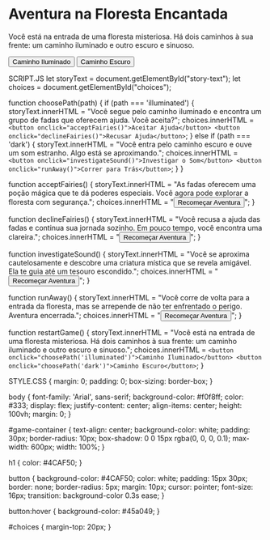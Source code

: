 <!DOCTYPE html>
<html lang="pt-br">
<head>
  <meta charset="UTF-8">
  <meta name="viewport" content="width=device-width, initial-scale=1.0">
  <title>Aventura Interativa</title>
  <link rel="stylesheet" href="styles.css">
</head>
<body>
  <div id="game-container">
    <h1>Aventura na Floresta Encantada</h1>
    <p id="story-text">Você está na entrada de uma floresta misteriosa. Há dois caminhos à sua frente: um caminho iluminado e outro escuro e sinuoso.</p>
    <div id="choices">
      <button onclick="choosePath('illuminated')">Caminho Iluminado</button>
      <button onclick="choosePath('dark')">Caminho Escuro</button>
    </div>
  </div>
  
  <script src="script.js"></script>
</body>
</html>



SCRIPT.JS
let storyText = document.getElementById("story-text");
let choices = document.getElementById("choices");

function choosePath(path) {
  if (path === 'illuminated') {
    storyText.innerHTML = "Você segue pelo caminho iluminado e encontra um grupo de fadas que oferecem ajuda. Você aceita?";
    choices.innerHTML = `
      <button onclick="acceptFairies()">Aceitar Ajuda</button>
      <button onclick="declineFairies()">Recusar Ajuda</button>
    `;
  } else if (path === 'dark') {
    storyText.innerHTML = "Você entra pelo caminho escuro e ouve um som estranho. Algo está se aproximando.";
    choices.innerHTML = `
      <button onclick="investigateSound()">Investigar o Som</button>
      <button onclick="runAway()">Correr para Trás</button>
    `;
  }
}

function acceptFairies() {
  storyText.innerHTML = "As fadas oferecem uma poção mágica que te dá poderes especiais. Você agora pode explorar a floresta com segurança.";
  choices.innerHTML = "<button onclick='restartGame()'>Recomeçar Aventura</button>";
}

function declineFairies() {
  storyText.innerHTML = "Você recusa a ajuda das fadas e continua sua jornada sozinho. Em pouco tempo, você encontra uma clareira.";
  choices.innerHTML = "<button onclick='restartGame()'>Recomeçar Aventura</button>";
}

function investigateSound() {
  storyText.innerHTML = "Você se aproxima cautelosamente e descobre uma criatura mística que se revela amigável. Ela te guia até um tesouro escondido.";
  choices.innerHTML = "<button onclick='restartGame()'>Recomeçar Aventura</button>";
}

function runAway() {
  storyText.innerHTML = "Você corre de volta para a entrada da floresta, mas se arrepende de não ter enfrentado o perigo. Aventura encerrada.";
  choices.innerHTML = "<button onclick='restartGame()'>Recomeçar Aventura</button>";
}

function restartGame() {
  storyText.innerHTML = "Você está na entrada de uma floresta misteriosa. Há dois caminhos à sua frente: um caminho iluminado e outro escuro e sinuoso.";
  choices.innerHTML = `
    <button onclick="choosePath('illuminated')">Caminho Iluminado</button>
    <button onclick="choosePath('dark')">Caminho Escuro</button>
  `;
}


STYLE.CSS
 {
    margin: 0;
    padding: 0;
    box-sizing: border-box;
  }
  
  body {
    font-family: 'Arial', sans-serif;
    background-color: #f0f8ff;
    color: #333;
    display: flex;
    justify-content: center;
    align-items: center;
    height: 100vh;
    margin: 0;
  }
  
  #game-container {
    text-align: center;
    background-color: white;
    padding: 30px;
    border-radius: 10px;
    box-shadow: 0 0 15px rgba(0, 0, 0, 0.1);
    max-width: 600px;
    width: 100%;
  }
  
  h1 {
    color: #4CAF50;
  }
  
  button {
    background-color: #4CAF50;
    color: white;
    padding: 15px 30px;
    border: none;
    border-radius: 5px;
    margin: 10px;
    cursor: pointer;
    font-size: 16px;
    transition: background-color 0.3s ease;
  }
  
  button:hover {
    background-color: #45a049;
  }
  
  #choices {
    margin-top: 20px;
  }
